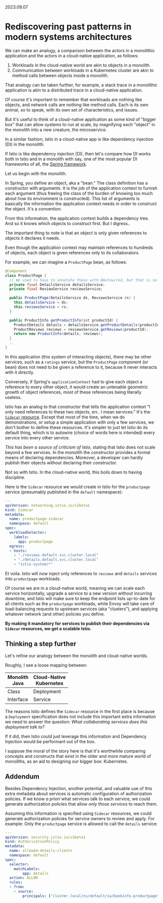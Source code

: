 2023.09.07

# Rediscovering past patterns in modern systems architectures

We can make an analogy, a comparison between the actors in a monolithic application and the actors in a cloud-native application, as follows:

1. Workloads in the cloud-native world are akin to objects in a monolith.
2. Communication between workloads in a Kubernetes cluster are akin to method calls between objects inside a monolith.

That analogy can be taken further, for example, a stack trace in a monolithic application is akin to a distributed trace in a cloud-native application.

Of course it's important to remember that workloads are nothing like objects, and network calls are nothing like method calls.  Each is its own animal, so to speak, with its own set of characteristics, and issues.

But it's useful to think of a cloud-native application as some kind of "bigger box" that can allow systems to run at scale, by magnifying each "object" in the monolith into a new creature, the microservice.

In a similar fashion, Istio in a cloud-native app is like dependency injection (DI) in the monolith.

If Istio is like dependency injection (DI), then let's compare how DI works both in Istio and in a monolith with say, one of the most popular DI frameworks of all, the [Spring framework](https://spring.io/).

Let us begin with the monolith.

In Spring, you define an object, aka a "bean."
The class definition has a constructor with arguments.
It is the job of the application context to furnish each argument (thus freeing the class of the burden of knowing too much about how its environment is constructed).
This list of arguments is basically the information the application context needs in order to construct the object.
It's a convention.

From this information, the application context builds a dependency tree.  And so it knows which objects to construct first.  But I digress..

The important thing to note is that an object is only given references to objects it declares it needs.

Even though the application context may maintain references to hundreds of objects, each object is given references only to its collaborators.

For example, we can imagine a `ProductPage` bean, as follows:

```java
@Component
class ProductPage {
  // We used to have to annotate these with @Autowired, but that is no longer necessary.
  private final DetailsService detailsService;
  private final ReviewService reviewsService;

  public ProductPage(DetailsService ds, ReviewsService rs) {
    this.detailsService = ds;
    this.reviewsService = rs;
  }

  public ProductInfo getProductInfo(int productId) {
    ProductDetails details = detailsService.getProductDetails(productId);
    ProductReviews reviews = reviewsService.getReviews(productId);
    return new ProductInfo(details, reviews);
  }
  ..
}
```

In this application (this system of interacting objects), there may be other services, such as a `ratings` service, but the `ProductPage` component (or bean) does not need to be given a reference to it, because it never interacts with it directly.

Conversely, if Spring's `applicationContext` had to give each object a reference to every other object, it would create an untenable geometric growth of object references, most of these references being literally useless.

Istio has an analog to that constructor that tells the application context "I only need references to these two objects, err.. I mean services."
It's the [`Sidecar` resource](https://istio.io/latest/docs/reference/config/networking/sidecar/).  Except that most of the time, when we do demonstrations, or setup a simple application with only a few services, we don't bother to define these resources.
It's simpler to just let Istio do its default thing, which is to autowire (choice of words here is intended) every service into every other service.

_This has been a source of criticism of Istio_, stating that Istio does not scale beyond a few services.
In the monolith the constructor provides a formal means of declaring dependencies.
Moreover, a developer can hardly publish their objects without declaring their constructor.

Not so with Istio.  In the cloud-native world, this boils down to having discipline.

Here is the `Sidecar` resource we would create in Istio for the `productpage` service (presumably published in the `default` namespace):

```yaml
---
apiVersion: networking.istio.io/v1beta1
kind: Sidecar
metadata:
  name: productpage-sidecar
  namespace: default
spec:
  workloadSelector:
    labels:
      app: productpage
  egress:
  - hosts:
    - "./reviews.default.svc.cluster.local"
    - "./details.default.svc.cluster.local"
    - "istio-system/*"
```

Et voila.  Istio will now inject only references to `reviews` and `details` services into `productpage` workloads.

Of course we are in a cloud-native world, meaning we can scale each service horizontally, upgrade a service to a new version without incurring downtime, and Istio will make sure to keep the endpoint lists up-to-date for all clients such as the `productpage` workloads, while Envoy will take care of load-balancing requests to upstream services (aka "clusters"), and applying whatever network (and other) policies you define.

**By making it mandatory for services to publish their dependencies via `Sidecar` resources, we get a scalable Istio.**

## Thinking a step further

Let's refine our analogy between the monolith and cloud-native worlds.

Roughly, I see a loose mapping between:

| Monolith<br>Java  | Cloud-Native<br>Kubernetes |
| --------- | ------------ |
| Class     | Deployment   |
| Interface | Service      |

The reasons Istio defines the `Sidecar` resource in the first place is because a `Deployment` specification does not include this important extra information we need to answer the question:  _What collaborating services does this deployment talk to?_

If it did, then Istio could just leverage this information and Dependency Injection would be performant out of the box.

I suppose the moral of the story here is that it's worthwhile comparing concepts and constructs that exist in the older and more mature world of monoliths, as an aid to designing our bigger box:  Kubernetes.

## Addendum

Besides Dependency Injection, another potential, and valuable use of this extra metadata about services is automatic configuration of authorization policies.
If we know _a priori_ what services talk to each service, we could generate authorization policies that allow *only those services* to reach them.

Assuming this information is specified using `Sidecar` resources, we could generate authorization policies for service owners to review and apply.  For example:  Only the `productpage` service is allowed to call the `details` service:

```yaml
---
apiVersion: security.istio.io/v1beta1
kind: AuthorizationPolicy
metadata:
  name: allowed-details-clients
  namespace: default
spec:
  selector:
    matchLabels:
        app: details
  action: ALLOW
  rules:
  - from:
    - source:
        principals: ["cluster.local/ns/default/sa/bookinfo-productpage"]
```
